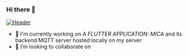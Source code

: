 ### Hi there 👋
[![Header](https://adedoyinolanipekun.com/<OWNER>/<OWNER>/favicon.ico "Header")](https://some-url.dev/)

<!--
**AOlanipekun/AOlanipekun** is a ✨ _special_ ✨ repository because its `README.md` (this file) appears on your GitHub profile.

Here are some ideas to get you started:

- 🔭 I’m currently working on ...
- 🌱 I’m currently learning ...
- 👯 I’m looking to collaborate on ...
- 🤔 I’m looking for help with ...
- 💬 Ask me about ...
- 📫 How to reach me: ...
- 😄 Pronouns: ...
- ⚡ Fun fact: ...
-->
- 🔭 I'm currently working on *A FLUTTER APPLICATION: MICA* and its backend MQTT server hosted locally on my server
- 👯 I’m looking to collaborate on 
